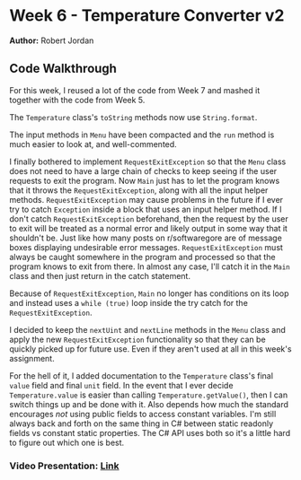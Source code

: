 # Week 6 - Temperature Converter v2

**Author:** Robert Jordan

## Code Walkthrough

For this week, I reused a lot of the code from Week 7 and mashed it together with the code from Week 5.

The `Temperature` class's `toString` methods now use `String.format`.

The input methods in `Menu` have been compacted and the `run` method is much easier to look at, and well-commented.

I finally bothered to implement `RequestExitException` so that the `Menu` class does not need to have a large chain of checks to keep seeing if the user requests to exit the program. Now `Main` just has to let the program knows that it throws the `RequestExitException`, along with all the input helper methods. `RequestExitException` may cause problems in the future if I ever try to catch `Exception` inside a block that uses an input helper method. If I don't catch `RequestExitException` beforehand, then the request by the user to exit will be treated as a normal error and likely output in some way that it shouldn't be. Just like how many posts on r/softwaregore are of message boxes displaying undesirable error messages. `RequestExitException` must always be caught somewhere in the program and processed so that the program knows to exit from there. In almost any case, I'll catch it in the `Main` class and then just return in the catch statement.

Because of `RequestExitException`, `Main` no longer has conditions on its loop and instead uses a `while (true)` loop inside the try catch for the `RequestExitException`.

I decided to keep the `nextUint` and `nextLine` methods in the `Menu` class and apply the new `RequestExitException` functionality so that they can be quickly picked up for future use. Even if they aren't used at all in this week's assignment.

For the hell of it, I added documentation to the `Temperature` class's final `value` field and final `unit` field. In the event that I ever decide `Temperature.value` is easier than calling `Temperature.getValue()`, then I can switch things up and be done with it. Also depends how much the standard encourages *not* using public fields to access constant variables. I'm still always back and forth on the same thing in C# between static readonly fields vs constant static properties. The C# API uses both so it's a little hard to figure out which one is best.

### Video Presentation: [Link](https://www.youtube.com/watch?v=QA0qz5KQgvc)